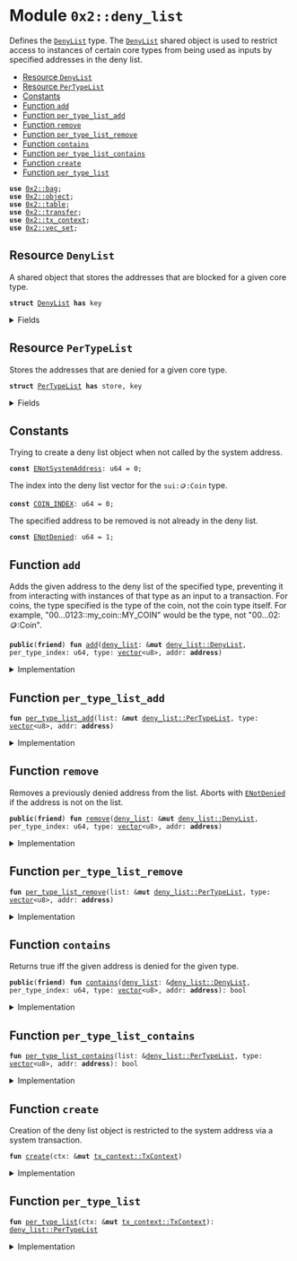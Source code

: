 
<a name="0x2_deny_list"></a>

# Module `0x2::deny_list`

Defines the <code><a href="deny_list.md#0x2_deny_list_DenyList">DenyList</a></code> type. The <code><a href="deny_list.md#0x2_deny_list_DenyList">DenyList</a></code> shared object is used to restrict access to
instances of certain core types from being used as inputs by specified addresses in the deny
list.


-  [Resource `DenyList`](#0x2_deny_list_DenyList)
-  [Resource `PerTypeList`](#0x2_deny_list_PerTypeList)
-  [Constants](#@Constants_0)
-  [Function `add`](#0x2_deny_list_add)
-  [Function `per_type_list_add`](#0x2_deny_list_per_type_list_add)
-  [Function `remove`](#0x2_deny_list_remove)
-  [Function `per_type_list_remove`](#0x2_deny_list_per_type_list_remove)
-  [Function `contains`](#0x2_deny_list_contains)
-  [Function `per_type_list_contains`](#0x2_deny_list_per_type_list_contains)
-  [Function `create`](#0x2_deny_list_create)
-  [Function `per_type_list`](#0x2_deny_list_per_type_list)


<pre><code><b>use</b> <a href="bag.md#0x2_bag">0x2::bag</a>;
<b>use</b> <a href="object.md#0x2_object">0x2::object</a>;
<b>use</b> <a href="table.md#0x2_table">0x2::table</a>;
<b>use</b> <a href="transfer.md#0x2_transfer">0x2::transfer</a>;
<b>use</b> <a href="tx_context.md#0x2_tx_context">0x2::tx_context</a>;
<b>use</b> <a href="vec_set.md#0x2_vec_set">0x2::vec_set</a>;
</code></pre>



<a name="0x2_deny_list_DenyList"></a>

## Resource `DenyList`

A shared object that stores the addresses that are blocked for a given core type.


<pre><code><b>struct</b> <a href="deny_list.md#0x2_deny_list_DenyList">DenyList</a> <b>has</b> key
</code></pre>



<details>
<summary>Fields</summary>


<dl>
<dt>
<code>id: <a href="object.md#0x2_object_UID">object::UID</a></code>
</dt>
<dd>

</dd>
<dt>
<code>lists: <a href="bag.md#0x2_bag_Bag">bag::Bag</a></code>
</dt>
<dd>
 The individual deny lists.
</dd>
</dl>


</details>

<a name="0x2_deny_list_PerTypeList"></a>

## Resource `PerTypeList`

Stores the addresses that are denied for a given core type.


<pre><code><b>struct</b> <a href="deny_list.md#0x2_deny_list_PerTypeList">PerTypeList</a> <b>has</b> store, key
</code></pre>



<details>
<summary>Fields</summary>


<dl>
<dt>
<code>id: <a href="object.md#0x2_object_UID">object::UID</a></code>
</dt>
<dd>

</dd>
<dt>
<code>denied_count: <a href="table.md#0x2_table_Table">table::Table</a>&lt;<b>address</b>, u64&gt;</code>
</dt>
<dd>
 Number of object types that have been banned for a given address.
 Used to quickly skip checks for most addresses.
</dd>
<dt>
<code>denied_addresses: <a href="table.md#0x2_table_Table">table::Table</a>&lt;<a href="dependencies/move-stdlib/vector.md#0x1_vector">vector</a>&lt;u8&gt;, <a href="vec_set.md#0x2_vec_set_VecSet">vec_set::VecSet</a>&lt;<b>address</b>&gt;&gt;</code>
</dt>
<dd>
 Set of addresses that are banned for a given type.
 For example with <code>sui::coin::Coin</code>: If addresses A and B are banned from using
 "0...0123::my_coin::MY_COIN", this will be "0...0123::my_coin::MY_COIN" -> {A, B}.
</dd>
</dl>


</details>

<a name="@Constants_0"></a>

## Constants


<a name="0x2_deny_list_ENotSystemAddress"></a>

Trying to create a deny list object when not called by the system address.


<pre><code><b>const</b> <a href="deny_list.md#0x2_deny_list_ENotSystemAddress">ENotSystemAddress</a>: u64 = 0;
</code></pre>



<a name="0x2_deny_list_COIN_INDEX"></a>

The index into the deny list vector for the <code>sui::coin::Coin</code> type.


<pre><code><b>const</b> <a href="deny_list.md#0x2_deny_list_COIN_INDEX">COIN_INDEX</a>: u64 = 0;
</code></pre>



<a name="0x2_deny_list_ENotDenied"></a>

The specified address to be removed is not already in the deny list.


<pre><code><b>const</b> <a href="deny_list.md#0x2_deny_list_ENotDenied">ENotDenied</a>: u64 = 1;
</code></pre>



<a name="0x2_deny_list_add"></a>

## Function `add`

Adds the given address to the deny list of the specified type, preventing it
from interacting with instances of that type as an input to a transaction. For coins,
the type specified is the type of the coin, not the coin type itself. For example,
"00...0123::my_coin::MY_COIN" would be the type, not "00...02::coin::Coin".


<pre><code><b>public</b>(<b>friend</b>) <b>fun</b> <a href="deny_list.md#0x2_deny_list_add">add</a>(<a href="deny_list.md#0x2_deny_list">deny_list</a>: &<b>mut</b> <a href="deny_list.md#0x2_deny_list_DenyList">deny_list::DenyList</a>, per_type_index: u64, type: <a href="dependencies/move-stdlib/vector.md#0x1_vector">vector</a>&lt;u8&gt;, addr: <b>address</b>)
</code></pre>



<details>
<summary>Implementation</summary>


<pre><code><b>public</b>(<b>friend</b>) <b>fun</b> <a href="deny_list.md#0x2_deny_list_add">add</a>(
    <a href="deny_list.md#0x2_deny_list">deny_list</a>: &<b>mut</b> <a href="deny_list.md#0x2_deny_list_DenyList">DenyList</a>,
    per_type_index: u64,
    type: <a href="dependencies/move-stdlib/vector.md#0x1_vector">vector</a>&lt;u8&gt;,
    addr: <b>address</b>,
) {
    <a href="deny_list.md#0x2_deny_list_per_type_list_add">per_type_list_add</a>(<a href="bag.md#0x2_bag_borrow_mut">bag::borrow_mut</a>(&<b>mut</b> <a href="deny_list.md#0x2_deny_list">deny_list</a>.lists, per_type_index), type, addr)
}
</code></pre>



</details>

<a name="0x2_deny_list_per_type_list_add"></a>

## Function `per_type_list_add`



<pre><code><b>fun</b> <a href="deny_list.md#0x2_deny_list_per_type_list_add">per_type_list_add</a>(list: &<b>mut</b> <a href="deny_list.md#0x2_deny_list_PerTypeList">deny_list::PerTypeList</a>, type: <a href="dependencies/move-stdlib/vector.md#0x1_vector">vector</a>&lt;u8&gt;, addr: <b>address</b>)
</code></pre>



<details>
<summary>Implementation</summary>


<pre><code><b>fun</b> <a href="deny_list.md#0x2_deny_list_per_type_list_add">per_type_list_add</a>(
    list: &<b>mut</b> <a href="deny_list.md#0x2_deny_list_PerTypeList">PerTypeList</a>,
    type: <a href="dependencies/move-stdlib/vector.md#0x1_vector">vector</a>&lt;u8&gt;,
    addr: <b>address</b>,
) {
    <b>if</b> (!<a href="table.md#0x2_table_contains">table::contains</a>(&list.denied_addresses, type)) {
        <a href="table.md#0x2_table_add">table::add</a>(&<b>mut</b> list.denied_addresses, type, <a href="vec_set.md#0x2_vec_set_empty">vec_set::empty</a>());
    };
    <b>let</b> denied_addresses = <a href="table.md#0x2_table_borrow_mut">table::borrow_mut</a>(&<b>mut</b> list.denied_addresses, type);
    <b>let</b> already_denied = <a href="vec_set.md#0x2_vec_set_contains">vec_set::contains</a>(denied_addresses, &addr);
    <b>if</b> (already_denied) <b>return</b>;

    <a href="vec_set.md#0x2_vec_set_insert">vec_set::insert</a>(denied_addresses, addr);
    <b>if</b> (!<a href="table.md#0x2_table_contains">table::contains</a>(&list.denied_count, addr)) {
        <a href="table.md#0x2_table_add">table::add</a>(&<b>mut</b> list.denied_count, addr, 0);
    };
    <b>let</b> denied_count = <a href="table.md#0x2_table_borrow_mut">table::borrow_mut</a>(&<b>mut</b> list.denied_count, addr);
    *denied_count = *denied_count + 1;
}
</code></pre>



</details>

<a name="0x2_deny_list_remove"></a>

## Function `remove`

Removes a previously denied address from the list.
Aborts with <code><a href="deny_list.md#0x2_deny_list_ENotDenied">ENotDenied</a></code> if the address is not on the list.


<pre><code><b>public</b>(<b>friend</b>) <b>fun</b> <a href="deny_list.md#0x2_deny_list_remove">remove</a>(<a href="deny_list.md#0x2_deny_list">deny_list</a>: &<b>mut</b> <a href="deny_list.md#0x2_deny_list_DenyList">deny_list::DenyList</a>, per_type_index: u64, type: <a href="dependencies/move-stdlib/vector.md#0x1_vector">vector</a>&lt;u8&gt;, addr: <b>address</b>)
</code></pre>



<details>
<summary>Implementation</summary>


<pre><code><b>public</b>(<b>friend</b>) <b>fun</b> <a href="deny_list.md#0x2_deny_list_remove">remove</a>(
    <a href="deny_list.md#0x2_deny_list">deny_list</a>: &<b>mut</b> <a href="deny_list.md#0x2_deny_list_DenyList">DenyList</a>,
    per_type_index: u64,
    type: <a href="dependencies/move-stdlib/vector.md#0x1_vector">vector</a>&lt;u8&gt;,
    addr: <b>address</b>,
) {
    <a href="deny_list.md#0x2_deny_list_per_type_list_remove">per_type_list_remove</a>(<a href="bag.md#0x2_bag_borrow_mut">bag::borrow_mut</a>(&<b>mut</b> <a href="deny_list.md#0x2_deny_list">deny_list</a>.lists, per_type_index), type, addr)
}
</code></pre>



</details>

<a name="0x2_deny_list_per_type_list_remove"></a>

## Function `per_type_list_remove`



<pre><code><b>fun</b> <a href="deny_list.md#0x2_deny_list_per_type_list_remove">per_type_list_remove</a>(list: &<b>mut</b> <a href="deny_list.md#0x2_deny_list_PerTypeList">deny_list::PerTypeList</a>, type: <a href="dependencies/move-stdlib/vector.md#0x1_vector">vector</a>&lt;u8&gt;, addr: <b>address</b>)
</code></pre>



<details>
<summary>Implementation</summary>


<pre><code><b>fun</b> <a href="deny_list.md#0x2_deny_list_per_type_list_remove">per_type_list_remove</a>(
    list: &<b>mut</b> <a href="deny_list.md#0x2_deny_list_PerTypeList">PerTypeList</a>,
    type: <a href="dependencies/move-stdlib/vector.md#0x1_vector">vector</a>&lt;u8&gt;,
    addr: <b>address</b>,
) {
    <b>let</b> denied_addresses = <a href="table.md#0x2_table_borrow_mut">table::borrow_mut</a>(&<b>mut</b> list.denied_addresses, type);
    <b>assert</b>!(<a href="vec_set.md#0x2_vec_set_contains">vec_set::contains</a>(denied_addresses, &addr), <a href="deny_list.md#0x2_deny_list_ENotDenied">ENotDenied</a>);
    <a href="vec_set.md#0x2_vec_set_remove">vec_set::remove</a>(denied_addresses, &addr);
    <b>let</b> denied_count = <a href="table.md#0x2_table_borrow_mut">table::borrow_mut</a>(&<b>mut</b> list.denied_count, addr);
    *denied_count = *denied_count - 1;
    <b>if</b> (*denied_count == 0) {
        <a href="table.md#0x2_table_remove">table::remove</a>(&<b>mut</b> list.denied_count, addr);
    }
}
</code></pre>



</details>

<a name="0x2_deny_list_contains"></a>

## Function `contains`

Returns true iff the given address is denied for the given type.


<pre><code><b>public</b>(<b>friend</b>) <b>fun</b> <a href="deny_list.md#0x2_deny_list_contains">contains</a>(<a href="deny_list.md#0x2_deny_list">deny_list</a>: &<a href="deny_list.md#0x2_deny_list_DenyList">deny_list::DenyList</a>, per_type_index: u64, type: <a href="dependencies/move-stdlib/vector.md#0x1_vector">vector</a>&lt;u8&gt;, addr: <b>address</b>): bool
</code></pre>



<details>
<summary>Implementation</summary>


<pre><code><b>public</b>(<b>friend</b>) <b>fun</b> <a href="deny_list.md#0x2_deny_list_contains">contains</a>(
    <a href="deny_list.md#0x2_deny_list">deny_list</a>: &<a href="deny_list.md#0x2_deny_list_DenyList">DenyList</a>,
    per_type_index: u64,
    type: <a href="dependencies/move-stdlib/vector.md#0x1_vector">vector</a>&lt;u8&gt;,
    addr: <b>address</b>,
): bool {
    <a href="deny_list.md#0x2_deny_list_per_type_list_contains">per_type_list_contains</a>(<a href="bag.md#0x2_bag_borrow">bag::borrow</a>(&<a href="deny_list.md#0x2_deny_list">deny_list</a>.lists, per_type_index), type, addr)
}
</code></pre>



</details>

<a name="0x2_deny_list_per_type_list_contains"></a>

## Function `per_type_list_contains`



<pre><code><b>fun</b> <a href="deny_list.md#0x2_deny_list_per_type_list_contains">per_type_list_contains</a>(list: &<a href="deny_list.md#0x2_deny_list_PerTypeList">deny_list::PerTypeList</a>, type: <a href="dependencies/move-stdlib/vector.md#0x1_vector">vector</a>&lt;u8&gt;, addr: <b>address</b>): bool
</code></pre>



<details>
<summary>Implementation</summary>


<pre><code><b>fun</b> <a href="deny_list.md#0x2_deny_list_per_type_list_contains">per_type_list_contains</a>(
    list: &<a href="deny_list.md#0x2_deny_list_PerTypeList">PerTypeList</a>,
    type: <a href="dependencies/move-stdlib/vector.md#0x1_vector">vector</a>&lt;u8&gt;,
    addr: <b>address</b>,
): bool {
    <b>if</b> (!<a href="table.md#0x2_table_contains">table::contains</a>(&list.denied_count, addr)) <b>return</b> <b>false</b>;

    <b>let</b> denied_count = <a href="table.md#0x2_table_borrow">table::borrow</a>(&list.denied_count, addr);
    <b>if</b> (*denied_count == 0) <b>return</b> <b>false</b>;

    <b>if</b> (!<a href="table.md#0x2_table_contains">table::contains</a>(&list.denied_addresses, type)) <b>return</b> <b>false</b>;

    <b>let</b> denied_addresses = <a href="table.md#0x2_table_borrow">table::borrow</a>(&list.denied_addresses, type);
    <a href="vec_set.md#0x2_vec_set_contains">vec_set::contains</a>(denied_addresses, &addr)
}
</code></pre>



</details>

<a name="0x2_deny_list_create"></a>

## Function `create`

Creation of the deny list object is restricted to the system address
via a system transaction.


<pre><code><b>fun</b> <a href="deny_list.md#0x2_deny_list_create">create</a>(ctx: &<b>mut</b> <a href="tx_context.md#0x2_tx_context_TxContext">tx_context::TxContext</a>)
</code></pre>



<details>
<summary>Implementation</summary>


<pre><code><b>fun</b> <a href="deny_list.md#0x2_deny_list_create">create</a>(ctx: &<b>mut</b> TxContext) {
    <b>assert</b>!(<a href="tx_context.md#0x2_tx_context_sender">tx_context::sender</a>(ctx) == @0x0, <a href="deny_list.md#0x2_deny_list_ENotSystemAddress">ENotSystemAddress</a>);

    <b>let</b> lists = <a href="bag.md#0x2_bag_new">bag::new</a>(ctx);
    <a href="bag.md#0x2_bag_add">bag::add</a>(&<b>mut</b> lists, <a href="deny_list.md#0x2_deny_list_COIN_INDEX">COIN_INDEX</a>, <a href="deny_list.md#0x2_deny_list_per_type_list">per_type_list</a>(ctx));
    <b>let</b> deny_list_object = <a href="deny_list.md#0x2_deny_list_DenyList">DenyList</a> {
        id: <a href="object.md#0x2_object_sui_deny_list_object_id">object::sui_deny_list_object_id</a>(),
        lists,
    };
    <a href="transfer.md#0x2_transfer_share_object">transfer::share_object</a>(deny_list_object);
}
</code></pre>



</details>

<a name="0x2_deny_list_per_type_list"></a>

## Function `per_type_list`



<pre><code><b>fun</b> <a href="deny_list.md#0x2_deny_list_per_type_list">per_type_list</a>(ctx: &<b>mut</b> <a href="tx_context.md#0x2_tx_context_TxContext">tx_context::TxContext</a>): <a href="deny_list.md#0x2_deny_list_PerTypeList">deny_list::PerTypeList</a>
</code></pre>



<details>
<summary>Implementation</summary>


<pre><code><b>fun</b> <a href="deny_list.md#0x2_deny_list_per_type_list">per_type_list</a>(ctx: &<b>mut</b> TxContext): <a href="deny_list.md#0x2_deny_list_PerTypeList">PerTypeList</a> {
    <a href="deny_list.md#0x2_deny_list_PerTypeList">PerTypeList</a> {
        id: <a href="object.md#0x2_object_new">object::new</a>(ctx),
        denied_count: <a href="table.md#0x2_table_new">table::new</a>(ctx),
        denied_addresses: <a href="table.md#0x2_table_new">table::new</a>(ctx),
    }
}
</code></pre>



</details>
